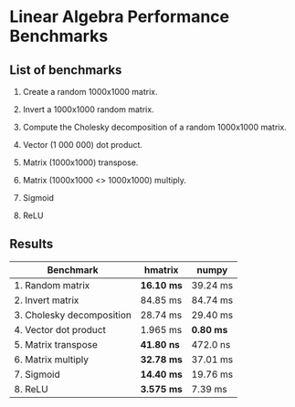 # Linear Algebra Performance Benchmarks

## List of benchmarks

1. Create a random 1000x1000 matrix.

2. Invert a 1000x1000 random matrix.

3. Compute the Cholesky decomposition of a random 1000x1000 matrix.

4. Vector (1 000 000) dot product.

5. Matrix (1000x1000) transpose.

6. Matrix (1000x1000 <> 1000x1000) multiply.

7. Sigmoid

8. ReLU

## Results

| Benchmark | hmatrix | numpy |
|-----------------|----------------|-----------------|
| 1. Random matrix | **16.10 ms**  | 39.24 ms |
| 2. Invert matrix | 84.85 ms  | 84.74 ms |
| 3. Cholesky decomposition | 28.74 ms | 29.40 ms |
| 4. Vector dot product | 1.965 ms | **0.80 ms** |
| 5. Matrix transpose | **41.80 ns** | 472.0 ns |
| 6. Matrix multiply | **32.78 ms** | 37.01 ms |
| 7. Sigmoid | **14.40 ms** | 19.76 ms |
| 8. ReLU | **3.575 ms** | 7.39 ms |
